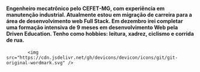   #### Engenheiro mecatrônico pelo CEFET-MG, com experiência em manutenção industrial. Atualmente estou em migração de carreira para a área de desenvolvimento web Full Stack. Em dezembro irei completar uma formação intensiva de 9 meses em desenvolvimento Web pela Driven Education. Tenho como hobbies: leitura, xadrez, ciclismo e corrida de rua.
  
  
  
            <img src="https://cdn.jsdelivr.net/gh/devicons/devicon/icons/git/git-original-wordmark.svg" />
          
          
